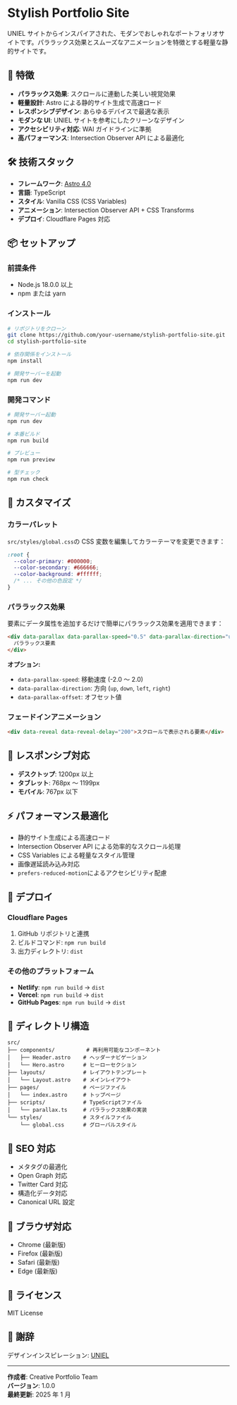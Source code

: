 # Stylish Portfolio Site

UNIEL サイトからインスパイアされた、モダンでおしゃれなポートフォリオサイトです。パララックス効果とスムーズなアニメーションを特徴とする軽量な静的サイトです。

## 🚀 特徴

- **パララックス効果**: スクロールに連動した美しい視覚効果
- **軽量設計**: Astro による静的サイト生成で高速ロード
- **レスポンシブデザイン**: あらゆるデバイスで最適な表示
- **モダンな UI**: UNIEL サイトを参考にしたクリーンなデザイン
- **アクセシビリティ対応**: WAI ガイドラインに準拠
- **高パフォーマンス**: Intersection Observer API による最適化

## 🛠️ 技術スタック

- **フレームワーク**: [Astro 4.0](https://astro.build/)
- **言語**: TypeScript
- **スタイル**: Vanilla CSS (CSS Variables)
- **アニメーション**: Intersection Observer API + CSS Transforms
- **デプロイ**: Cloudflare Pages 対応

## 📦 セットアップ

### 前提条件

- Node.js 18.0.0 以上
- npm または yarn

### インストール

```bash
# リポジトリをクローン
git clone https://github.com/your-username/stylish-portfolio-site.git
cd stylish-portfolio-site

# 依存関係をインストール
npm install

# 開発サーバーを起動
npm run dev
```

### 開発コマンド

```bash
# 開発サーバー起動
npm run dev

# 本番ビルド
npm run build

# プレビュー
npm run preview

# 型チェック
npm run check
```

## 🎨 カスタマイズ

### カラーパレット

`src/styles/global.css`の CSS 変数を編集してカラーテーマを変更できます：

```css
:root {
  --color-primary: #000000;
  --color-secondary: #666666;
  --color-background: #ffffff;
  /* ... その他の色設定 */
}
```

### パララックス効果

要素にデータ属性を追加するだけで簡単にパララックス効果を適用できます：

```html
<div data-parallax data-parallax-speed="0.5" data-parallax-direction="up">
  パララックス要素
</div>
```

**オプション:**

- `data-parallax-speed`: 移動速度 (-2.0 ～ 2.0)
- `data-parallax-direction`: 方向 (`up`, `down`, `left`, `right`)
- `data-parallax-offset`: オフセット値

### フェードインアニメーション

```html
<div data-reveal data-reveal-delay="200">スクロールで表示される要素</div>
```

## 📱 レスポンシブ対応

- **デスクトップ**: 1200px 以上
- **タブレット**: 768px ～ 1199px
- **モバイル**: 767px 以下

## ⚡ パフォーマンス最適化

- 静的サイト生成による高速ロード
- Intersection Observer API による効率的なスクロール処理
- CSS Variables による軽量なスタイル管理
- 画像遅延読み込み対応
- `prefers-reduced-motion`によるアクセシビリティ配慮

## 🚀 デプロイ

### Cloudflare Pages

1. GitHub リポジトリと連携
2. ビルドコマンド: `npm run build`
3. 出力ディレクトリ: `dist`

### その他のプラットフォーム

- **Netlify**: `npm run build` → `dist`
- **Vercel**: `npm run build` → `dist`
- **GitHub Pages**: `npm run build` → `dist`

## 📁 ディレクトリ構造

```
src/
├── components/          # 再利用可能なコンポーネント
│   ├── Header.astro    # ヘッダーナビゲーション
│   └── Hero.astro      # ヒーローセクション
├── layouts/            # レイアウトテンプレート
│   └── Layout.astro    # メインレイアウト
├── pages/              # ページファイル
│   └── index.astro     # トップページ
├── scripts/            # TypeScriptファイル
│   └── parallax.ts     # パララックス効果の実装
└── styles/             # スタイルファイル
    └── global.css      # グローバルスタイル
```

## 🎯 SEO 対応

- メタタグの最適化
- Open Graph 対応
- Twitter Card 対応
- 構造化データ対応
- Canonical URL 設定

## 🔧 ブラウザ対応

- Chrome (最新版)
- Firefox (最新版)
- Safari (最新版)
- Edge (最新版)

## 📄 ライセンス

MIT License

## 🙏 謝辞

デザインインスピレーション: [UNIEL](https://uniel.jp/)

---

**作成者**: Creative Portfolio Team  
**バージョン**: 1.0.0  
**最終更新**: 2025 年 1 月
